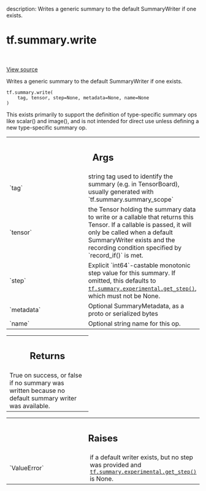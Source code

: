 description: Writes a generic summary to the default SummaryWriter if one exists.

<div itemscope itemtype="http://developers.google.com/ReferenceObject">
<meta itemprop="name" content="tf.summary.write" />
<meta itemprop="path" content="Stable" />
</div>

# tf.summary.write

<!-- Insert buttons and diff -->

<table class="tfo-notebook-buttons tfo-api nocontent" align="left">

</table>

<a target="_blank" href="/code/stable/tensorflow/python/ops/summary_ops_v2.py">View source</a>



Writes a generic summary to the default SummaryWriter if one exists.

<pre class="devsite-click-to-copy prettyprint lang-py tfo-signature-link">
<code>tf.summary.write(
    tag, tensor, step=None, metadata=None, name=None
)
</code></pre>



<!-- Placeholder for "Used in" -->

This exists primarily to support the definition of type-specific summary ops
like scalar() and image(), and is not intended for direct use unless defining
a new type-specific summary op.

<!-- Tabular view -->
 <table class="responsive fixed orange">
<colgroup><col width="214px"><col></colgroup>
<tr><th colspan="2"><h2 class="add-link">Args</h2></th></tr>

<tr>
<td>
`tag`
</td>
<td>
string tag used to identify the summary (e.g. in TensorBoard), usually
generated with `tf.summary.summary_scope`
</td>
</tr><tr>
<td>
`tensor`
</td>
<td>
the Tensor holding the summary data to write or a callable that
returns this Tensor. If a callable is passed, it will only be called when
a default SummaryWriter exists and the recording condition specified by
`record_if()` is met.
</td>
</tr><tr>
<td>
`step`
</td>
<td>
Explicit `int64`-castable monotonic step value for this summary. If
omitted, this defaults to <a href="../../tf/summary/experimental/get_step.md"><code>tf.summary.experimental.get_step()</code></a>, which must
not be None.
</td>
</tr><tr>
<td>
`metadata`
</td>
<td>
Optional SummaryMetadata, as a proto or serialized bytes
</td>
</tr><tr>
<td>
`name`
</td>
<td>
Optional string name for this op.
</td>
</tr>
</table>



<!-- Tabular view -->
 <table class="responsive fixed orange">
<colgroup><col width="214px"><col></colgroup>
<tr><th colspan="2"><h2 class="add-link">Returns</h2></th></tr>
<tr class="alt">
<td colspan="2">
True on success, or false if no summary was written because no default
summary writer was available.
</td>
</tr>

</table>



<!-- Tabular view -->
 <table class="responsive fixed orange">
<colgroup><col width="214px"><col></colgroup>
<tr><th colspan="2"><h2 class="add-link">Raises</h2></th></tr>

<tr>
<td>
`ValueError`
</td>
<td>
if a default writer exists, but no step was provided and
<a href="../../tf/summary/experimental/get_step.md"><code>tf.summary.experimental.get_step()</code></a> is None.
</td>
</tr>
</table>

